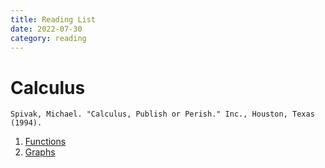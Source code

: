 ```yaml
---
title: Reading List
date: 2022-07-30
category: reading
---
```

# Calculus
```
Spivak, Michael. "Calculus, Publish or Perish." Inc., Houston, Texas (1994).
```
1. [Functions](/posts/spivak_chpt1/)
2. [Graphs](/posts/spivak_chpt2/)
